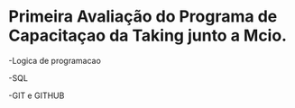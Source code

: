 # Primeira Avaliação do Programa de Capacitaçao da Taking junto a Mcio.
<p>-Logica de programacao<p/>
<p>-SQL<p/>
<p>-GIT e GITHUB<p/>

